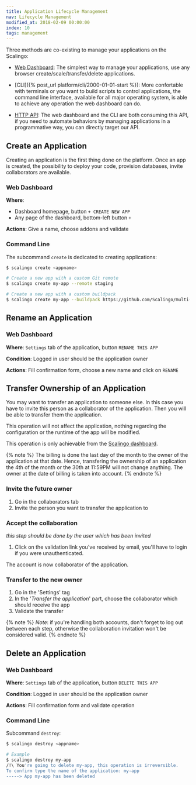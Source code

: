 ```yaml
---
title: Application Lifecycle Management
nav: Lifecycle Management
modified_at: 2018-02-09 00:00:00
index: 10
tags: management
---
```


Three methods are co-existing to manage your applications on the Scalingo:

* [Web Dashboard](https://my.scalingo.com): The simplest way to manage your applications,
use any browser create/scale/transfer/delete applications.

* [CLI]({% post_url platform/cli/2000-01-01-start %}): More confortable with
terminals or you want to build scripts to control applications, the command
line interface, available for all major operating system, is able to achieve
any operation the web dashboard can do.

* [HTTP API](https://developers.scalingo.com): The web dashboard and the CLI
are both consuming this API, if you need to automate behaviors by managing
applications in a programmative way, you can directly target our API.

## Create an Application

Creating an application is the first thing done on the platform. Once an app is
created, the possibility to deploy your code, provision databases, invite
collaborators are available.

### Web Dashboard

**Where**:
* Dashboard homepage, button `+ CREATE NEW APP`
* Any page of the dashboard, bottom-left button `+`

**Actions**: Give a name, choose addons and validate

### Command Line

The subcommand `create` is dedicated to creating applications:

```bash
$ scalingo create <appname>

# Create a new app with a custom Git remote
$ scalingo create my-app --remote staging

# Create a new app with a custom buildpack
$ scalingo create my-app --buildpack https://github.com/Scalingo/multi-buildpack
```

## Rename an Application

### Web Dashboard

**Where**: `Settings` tab of the application, button `RENAME THIS APP`

**Condition**: Logged in user should be the application owner

**Actions**: Fill confirmation form, choose a new name and click on `RENAME`

## Transfer Ownership of an Application

You may want to transfer an application to someone else. In this case you have to
invite this person as a collaborator of the application. Then you will be able to
transfer them the application.

This operation will not affect the application, nothing regarding the configuration
or the runtime of the app will be modified.

This operation is only achievable from the [Scalingo
dashboard](https://my.scalingo.com).

{% note %}
  The billing is done the last day of the month to the owner of the application at that date. Hence,
  transfering the ownership of an application the 4th of the month or the 30th at 11:59PM will not
  change anything. The owner at the date of billing is taken into account.
{% endnote %}

### Invite the future owner

1. Go in the collaborators tab
2. Invite the person you want to transfer the application to

### Accept the collaboration

*this step should be done by the user which has been invited*

1. Click on the validation link you've received by email, you'll have to login if you were unauthenticated.

The account is now collaborator of the application.

### Transfer to the new owner

1. Go in the 'Settings' tag
2. In the '*Transfer the application*' part, choose the collaborator which should receive the app
3. Validate the transfer

{% note %}
  *Note*: if you're handling both accounts, don't forget to log out between each step, otherwise the
  collaboration invitation won't be considered valid.
{% endnote %}

## Delete an Application

### Web Dashboard

**Where**: `Settings` tab of the application, button `DELETE THIS APP`

**Condition**: Logged in user should be the application owner

**Actions**: Fill confirmation form and validate operation

### Command Line

Subcommand `destroy`:

```bash
$ scalingo destroy <appname>

# Example
$ scalingo destroy my-app
/!\ You're going to delete my-app, this operation is irreversible.
To confirm type the name of the application: my-app
-----> App my-app has been deleted
```
